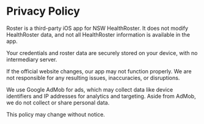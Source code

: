 # Privacy Policy

Roster is a third-party iOS app for NSW HealthRoster.
It does not modify HealthRoster data, and not all HealthRoster information is available in the app.

Your credentials and roster data are securely stored on your device, with no intermediary server.

If the official website changes, our app may not function properly.
We are not responsible for any resulting issues, inaccuracies, or disruptions.

We use Google AdMob for ads, which may collect data like device identifiers and IP addresses for analytics and targeting.
Aside from AdMob, we do not collect or share personal data.

This policy may change without notice.
